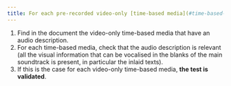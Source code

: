 ```yaml
---
title: For each pre-recorded video-only [time-based media](#time-based-media-audio-video-and-synchronised) with a synchronised [audio description](#synchronised-audio-description-time-based-media), is the audio description relevant?
---
```


1. Find in the document the video-only time-based media that have an audio description.
2. For each time-based media, check that the audio description is relevant (all the visual information that can be vocalised in the blanks of the main soundtrack is present, in particular the inlaid texts).
3. If this is the case for each video-only time-based media, **the test is validated**.